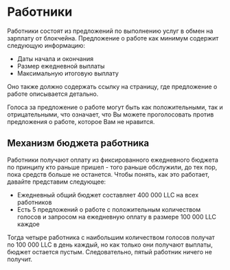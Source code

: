 # Работники

Работники состоят из предложений по выполнению услуг в обмен на зарплату от блокчейна. Предложение о работе как минимум содержит следующую информацию:

* Даты начала и окончания
* Размер ежедневной выплаты
* Максимальную итоговую выплату

Оно также должно содержать ссылку на страницу, где предложение о работе описывается детально.

Голоса за предложение о работе могут быть как положительными, так и отрицательными, что означает, что Вы можете проголосовать против предложения о работе, которое Вам не нравится.

## Механизм бюджета работника

Работники получают оплату из фиксированного ежедневного бюджета по принципу кто раньше пришел - того раньше обслужили, до тех пор, пока средств больше не останется. Чтобы понять, как это работает, давайте представим следующее:

* Ежедневный общий бюджет составляет 400 000 LLC на всех работников
* Есть 5 предложений о работе с положительным количеством голосов и запросом на ежедневную оплату в размере 100 000 LLC каждое

Тогда четыре работника с наибольшим количеством голосов получат по 100 000 LLC в день каждый, но как только они получают выплаты, бюджет остается пустым. Следовательно, пятый работник ничего не получит.
